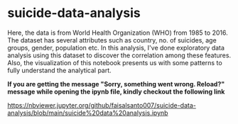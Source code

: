 # suicide-data-analysis

Here, the data is from World Health Organization (WHO) from 1985 to 2016. The dataset has several attributes such as country, no. of suicides, age groups, gender, population etc. In this analysis, I've done exploratory data analysis using this dataset to discover the correlation among these features. Also, the visualization of this notebook presents us with some patterns to fully understand the analytical part.

**If you are getting the message "Sorry, something went wrong. Reload?" message while opening the ipynb file, kindly checkout the following link**

  https://nbviewer.jupyter.org/github/faisalsanto007/suicide-data-analysis/blob/main/suicide%20data%20analysis.ipynb 

